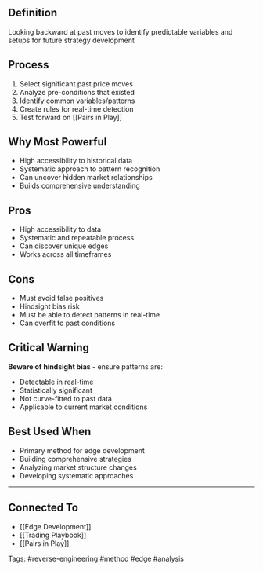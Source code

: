 ## Definition
Looking backward at past moves to identify predictable variables and setups for future strategy development

## Process
1. Select significant past price moves
2. Analyze pre-conditions that existed
3. Identify common variables/patterns
4. Create rules for real-time detection
5. Test forward on [[Pairs in Play]]

## Why Most Powerful
- High accessibility to historical data
- Systematic approach to pattern recognition
- Can uncover hidden market relationships
- Builds comprehensive understanding

## Pros
- High accessibility to data
- Systematic and repeatable process
- Can discover unique edges
- Works across all timeframes

## Cons
- Must avoid false positives
- Hindsight bias risk
- Must be able to detect patterns in real-time
- Can overfit to past conditions

## Critical Warning
**Beware of hindsight bias** - ensure patterns are:
- Detectable in real-time
- Statistically significant
- Not curve-fitted to past data
- Applicable to current market conditions

## Best Used When
- Primary method for edge development
- Building comprehensive strategies
- Analyzing market structure changes
- Developing systematic approaches



---
## Connected To
- [[Edge Development]]
- [[Trading Playbook]]
- [[Pairs in Play]]

Tags: #reverse-engineering #method #edge #analysis